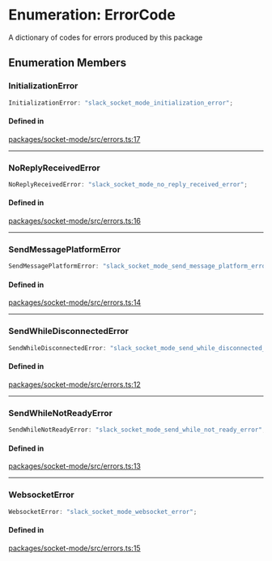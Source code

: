 # Enumeration: ErrorCode

A dictionary of codes for errors produced by this package

## Enumeration Members

### InitializationError

```ts
InitializationError: "slack_socket_mode_initialization_error";
```

#### Defined in

[packages/socket-mode/src/errors.ts:17](https://github.com/slackapi/node-slack-sdk/blob/7b348598b763c2b7545d1042b5f0429775cfa62c/packages/socket-mode/src/errors.ts#L17)

***

### NoReplyReceivedError

```ts
NoReplyReceivedError: "slack_socket_mode_no_reply_received_error";
```

#### Defined in

[packages/socket-mode/src/errors.ts:16](https://github.com/slackapi/node-slack-sdk/blob/7b348598b763c2b7545d1042b5f0429775cfa62c/packages/socket-mode/src/errors.ts#L16)

***

### SendMessagePlatformError

```ts
SendMessagePlatformError: "slack_socket_mode_send_message_platform_error";
```

#### Defined in

[packages/socket-mode/src/errors.ts:14](https://github.com/slackapi/node-slack-sdk/blob/7b348598b763c2b7545d1042b5f0429775cfa62c/packages/socket-mode/src/errors.ts#L14)

***

### SendWhileDisconnectedError

```ts
SendWhileDisconnectedError: "slack_socket_mode_send_while_disconnected_error";
```

#### Defined in

[packages/socket-mode/src/errors.ts:12](https://github.com/slackapi/node-slack-sdk/blob/7b348598b763c2b7545d1042b5f0429775cfa62c/packages/socket-mode/src/errors.ts#L12)

***

### SendWhileNotReadyError

```ts
SendWhileNotReadyError: "slack_socket_mode_send_while_not_ready_error";
```

#### Defined in

[packages/socket-mode/src/errors.ts:13](https://github.com/slackapi/node-slack-sdk/blob/7b348598b763c2b7545d1042b5f0429775cfa62c/packages/socket-mode/src/errors.ts#L13)

***

### WebsocketError

```ts
WebsocketError: "slack_socket_mode_websocket_error";
```

#### Defined in

[packages/socket-mode/src/errors.ts:15](https://github.com/slackapi/node-slack-sdk/blob/7b348598b763c2b7545d1042b5f0429775cfa62c/packages/socket-mode/src/errors.ts#L15)
